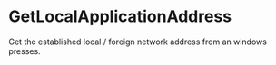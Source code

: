 # GetLocalApplicationAddress
Get the established local / foreign network address from an windows presses.
